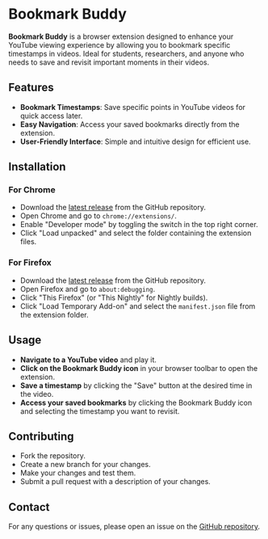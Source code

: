 # Bookmark Buddy

**Bookmark Buddy** is a browser extension designed to enhance your YouTube viewing experience by allowing you to bookmark specific timestamps in videos. Ideal for students, researchers, and anyone who needs to save and revisit important moments in their videos.

## Features

- **Bookmark Timestamps**: Save specific points in YouTube videos for quick access later.
- **Easy Navigation**: Access your saved bookmarks directly from the extension.
- **User-Friendly Interface**: Simple and intuitive design for efficient use.

## Installation

### For Chrome

- Download the [latest release](https://github.com/010-radhe/Bookmark-Buddy/releases) from the GitHub repository.
- Open Chrome and go to `chrome://extensions/`.
- Enable "Developer mode" by toggling the switch in the top right corner.
- Click "Load unpacked" and select the folder containing the extension files.

### For Firefox

- Download the [latest release](https://github.com/010-radhe/Bookmark-Buddy/releases) from the GitHub repository.
- Open Firefox and go to `about:debugging`.
- Click "This Firefox" (or "This Nightly" for Nightly builds).
- Click "Load Temporary Add-on" and select the `manifest.json` file from the extension folder.

## Usage

- **Navigate to a YouTube video** and play it.
- **Click on the Bookmark Buddy icon** in your browser toolbar to open the extension.
- **Save a timestamp** by clicking the "Save" button at the desired time in the video.
- **Access your saved bookmarks** by clicking the Bookmark Buddy icon and selecting the timestamp you want to revisit.

## Contributing

- Fork the repository.
- Create a new branch for your changes.
- Make your changes and test them.
- Submit a pull request with a description of your changes.

 
## Contact

For any questions or issues, please open an issue on the [GitHub repository](https://github.com/010-radhe/Bookmark-Buddy/issues).
